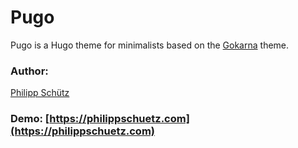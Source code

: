 # Pugo

Pugo is a Hugo theme for minimalists based on the [Gokarna](https://github.com/526avijitgupta/gokarna) theme.

### Author:

[Philipp Schütz](https://philippschuetz.com)

### Demo: [https://philippschuetz.com](https://philippschuetz.com)